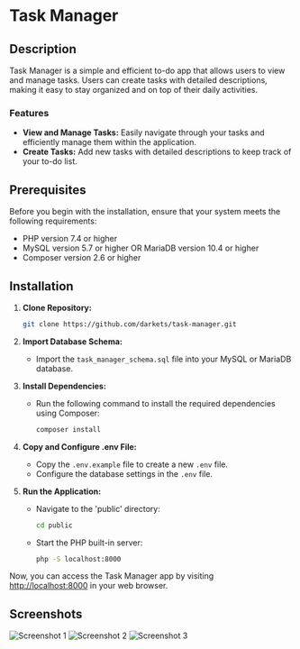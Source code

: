 # Task Manager

## Description

Task Manager is a simple and efficient to-do app that allows users to view and manage tasks. Users can create tasks with detailed descriptions, making it easy to stay organized and on top of their daily activities.

### Features

- **View and Manage Tasks:** Easily navigate through your tasks and efficiently manage them within the application.
- **Create Tasks:** Add new tasks with detailed descriptions to keep track of your to-do list.

## Prerequisites

Before you begin with the installation, ensure that your system meets the following requirements:

- PHP version 7.4 or higher
- MySQL version 5.7 or higher OR MariaDB version 10.4 or higher
- Composer version 2.6 or higher

## Installation

1. **Clone Repository:**
   ```bash
   git clone https://github.com/darkets/task-manager.git
   ```
2. **Import Database Schema:**
    - Import the `task_manager_schema.sql` file into your MySQL or MariaDB database.

3. **Install Dependencies:**
    - Run the following command to install the required dependencies using Composer:
      ```bash
      composer install
      ```

4. **Copy and Configure .env File:**
    - Copy the `.env.example` file to create a new `.env` file.
    - Configure the database settings in the `.env` file.

5. **Run the Application:**
    - Navigate to the 'public' directory:
      ```bash
      cd public
      ```
    - Start the PHP built-in server:
      ```bash
      php -S localhost:8000
      ```

Now, you can access the Task Manager app by visiting [http://localhost:8000](http://localhost:8000) in your web browser.

## Screenshots
![Screenshot 1](https://i.imgur.com/dNFULMT.png)
![Screenshot 2](https://i.imgur.com/ddvZQ4j.png)
![Screenshot 3](https://i.imgur.com/Jrbhirz.png)
